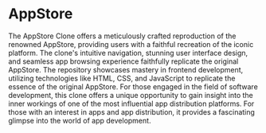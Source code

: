 # AppStore
The AppStore Clone offers a meticulously crafted reproduction of the renowned AppStore, providing users with a faithful recreation of the iconic platform. The clone's intuitive navigation, stunning user interface design, and seamless app browsing experience faithfully replicate the original AppStore.
The repository showcases mastery in frontend development, utilizing technologies like HTML, CSS, and JavaScript to replicate the essence of the original AppStore. For those engaged in the field of software development, this clone offers a unique opportunity to gain insight into the inner workings of one of the most influential app distribution platforms. For those with an interest in apps and app distribution, it provides a fascinating glimpse into the world of app development.
